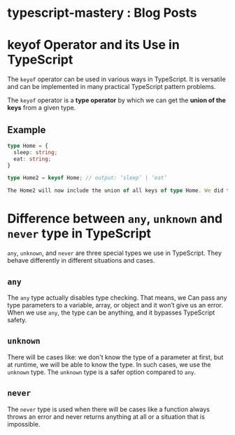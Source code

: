 # typescript-mastery : Blog Posts

# keyof Operator and its Use in TypeScript

The `keyof` operator can be used in various ways in TypeScript. It is versatile and can be implemented in many practical TypeScript pattern problems.

The `keyof` operator is a **type operator** by which we can get the **union of the keys** from a given type.

## Example

```typescript
type Home = {
  sleep: string;
  eat: string;
}

type Home2 = keyof Home; // output: ‘sleep’ | ‘eat’

The Home2 will now include the union of all keys of type Home. We did that using the keyof operator.
```

# Difference between `any`, `unknown` and `never` type in TypeScript

`any`, `unknown`, and `never` are three special types we use in TypeScript. They behave differently in different situations and cases.



## `any`

The `any` type actually disables type checking. That means, we Can pass any type parameters to a variable, array, or object and it won’t give us an error. When we use `any`, the type can be anything, and it bypasses TypeScript safety.

## `unknown`

There will be cases like: we don't know the type of a parameter at first, but at runtime, we will be able to know the type. In such cases, we use the `unknown` type. The `unknown` type is a safer option compared to `any`.

## `never`

The `never` type is used when there will be cases like a function always throws an error and never returns anything at all or a situation that is impossible.

